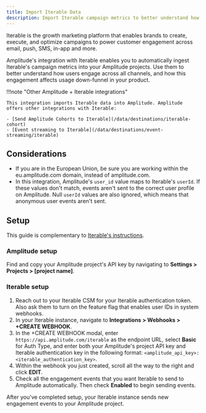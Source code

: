 ```yaml
---
title: Import Iterable Data
description: Import Iterable campaign metrics to better understand how your users engage across all your channels. 
---
```


Iterable is the growth marketing platform that enables brands to create, execute, and optimize campaigns to power customer engagement across email, push, SMS, in-app and more.

Amplitude's integration with Iterable enables you to automatically ingest Iterable's campaign metrics into your Amplitude projects. Use them to better understand how users engage across all channels, and how this engagement affects usage down-funnel in your product. 

!!!note "Other Amplitude + Iterable integrations"

    This integration imports Iterable data into Amplitude. Amplitude offers other integrations with Iterable: 

    - [Send Amplitude Cohorts to Iterable](/data/destinations/iterable-cohort)
    - [Event streaming to Iterable](/data/destinations/event-streaming/iterable)

## Considerations

- If you are in the European Union, be sure you are working within the eu.amplitude.com domain, instead of amplitude.com.
- In this integration, Amplitude's `user_id` value maps to Iterable's `userId`. If these values don't match, events aren't sent to the correct user profile on Amplitude. Null `userId` values are also ignored, which means that anonymous user events aren't sent.

## Setup

This guide is complementary to [Iterable's instructions](https://support.iterable.com/hc/en-us/articles/360018679032-Integrating-Amplitude-with-Iterable).

### Amplitude setup

Find and copy your Amplitude project's API key by navigating to **Settings > Projects > [project name]**.

### Iterable setup

1. Reach out to your Iterable CSM for your Iterable authentication token. Also ask them to turn on the feature flag that enables user IDs in system webhooks.
2. In your Iterable instance, navigate to **Integrations > Webhooks > +CREATE WEBHOOK**.
3. In the +CREATE WEBHOOK modal, enter `https://api.amplitude.com/iterable` as the endpoint URL, select **Basic** for Auth Type, and enter both your Amplitude's project API key and Iterable authentication key in the following format: `<amplitude_api_key>:<iterable_authentication_key>`.
4. Within the webhook you just created, scroll all the way to the right and click **EDIT**.
5. Check all the engagement events that you want Iterable to send to Amplitude automatically. Then check **Enabled** to begin sending events.

After you've completed setup, your Iterable instance sends new engagement events to your Amplitude project.
